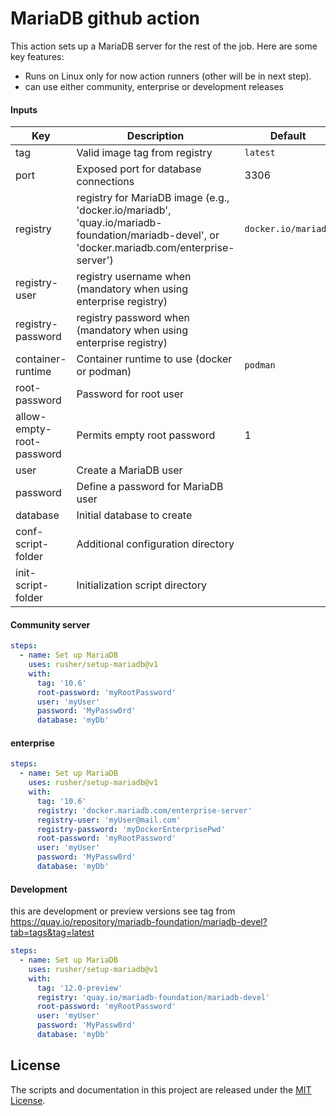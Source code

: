 # MariaDB github action

This action sets up a MariaDB server for the rest of the job. Here are some
key features:

* Runs on Linux only for now action runners (other will be in next step).
* can use either community, enterprise or development releases

#### Inputs

| Key                       | Description                                                                                                                                   | Default             | Required |
|---------------------------|-----------------------------------------------------------------------------------------------------------------------------------------------|---------------------|----------|
| tag                       | Valid image tag from registry                                                                                                                 | `latest`            | No       |
| port                      | Exposed port for database connections                                                                                                         | 3306                | No       |
| registry                  | registry for MariaDB image (e.g., 'docker.io/mariadb', 'quay.io/mariadb-foundation/mariadb-devel', or 'docker.mariadb.com/enterprise-server') | `docker.io/mariadb` | No       |
| registry-user             | registry username when (mandatory when using enterprise registry)                                                                             |                     | No       |
| registry-password         | registry password when (mandatory when using enterprise registry)                                                                             |                     | No       |
| container-runtime         | Container runtime to use (docker or podman)                                                                                                   | `podman`            | No       |
| root-password             | Password for root user                                                                                                                        |                     | No       |
| allow-empty-root-password | Permits empty root password                                                                                                                   | 1                   | No       |
| user                      | Create a MariaDB user                                                                                                                         |                     | No       |
| password                  | Define a password for MariaDB user                                                                                                            |                     | No       |
| database                  | Initial database to create                                                                                                                    |                     | No       |
| conf-script-folder        | Additional configuration directory                                                                                                            |                     | No       |
| init-script-folder        | Initialization script directory                                                                                                               |                     | No       |


#### Community server

```yaml
steps:
  - name: Set up MariaDB
    uses: rusher/setup-mariadb@v1
    with:
      tag: '10.6'
      root-password: 'myRootPassword'
      user: 'myUser'
      password: 'MyPassw0rd'
      database: 'myDb'
```

#### enterprise

```yaml
steps:
  - name: Set up MariaDB
    uses: rusher/setup-mariadb@v1
    with:
      tag: '10.6'
      registry: 'docker.mariadb.com/enterprise-server'
      registry-user: 'myUser@mail.com'
      registry-password: 'myDockerEnterprisePwd'
      root-password: 'myRootPassword'
      user: 'myUser'
      password: 'MyPassw0rd'
      database: 'myDb' 
```

#### Development

this are development or preview versions 
see tag from https://quay.io/repository/mariadb-foundation/mariadb-devel?tab=tags&tag=latest

```yaml
steps:
  - name: Set up MariaDB
    uses: rusher/setup-mariadb@v1
    with:
      tag: '12.0-preview'
      registry: 'quay.io/mariadb-foundation/mariadb-devel'
      root-password: 'myRootPassword'
      user: 'myUser'
      password: 'MyPassw0rd'
      database: 'myDb' 
```

## License

The scripts and documentation in this project are released under the
[MIT License](LICENSE).